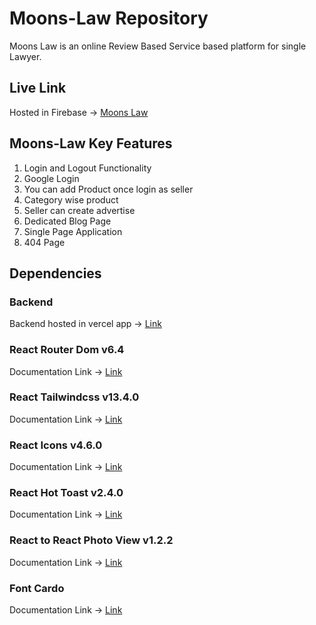 # Moons-Law Repository

Moons Law is an online Review Based Service based platform for single Lawyer.

## Live Link
Hosted in Firebase -> [Moons Law](https://moons-law.web.app/)

## Moons-Law Key Features

1. Login and Logout Functionality<br />
2. Google Login<br />
3. You can add Product once login as seller<br />
4. Category wise product<br/>
5. Seller can create advertise<br />
6. Dedicated Blog Page<br />
7. Single Page Application<br />
8. 404 Page<br/>


## Dependencies

### Backend
Backend hosted in vercel app -> [Link](https://vercel.com/)

### React Router Dom v6.4 
Documentation Link -> [Link](https://reactrouter.com/en/main/start/overview)

### React Tailwindcss v13.4.0
Documentation Link -> [Link](https://tailwindcss.com/)

### React Icons v4.6.0
Documentation Link -> [Link](https://react-icons.github.io/react-icons)

### React Hot Toast v2.4.0
Documentation Link -> [Link](https://react-hot-toast.com/)

### React to React Photo View v1.2.2
Documentation Link -> [Link](https://www.npmjs.com/package/react-to-pdf)

### Font Cardo
Documentation Link -> [Link](https://fonts.google.com/)

